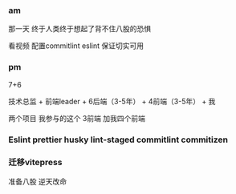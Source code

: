 ### am

那一天 终于人类终于想起了背不住八股的恐惧

看视频 配置commitlint eslint 保证切实可用

### pm

7+6

技术总监 + 前端leader + 6后端（3-5年） + 4前端（3-5年） + 我

两个项目 我参与的这个 3前端 加我四个前端 

### Eslint prettier husky lint-staged commitlint commitizen 

### 迁移vitepress

准备八股 逆天改命 

### 

